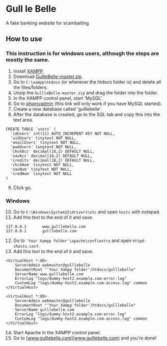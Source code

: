 # Gull le Belle

A fake banking website for scambaiting

## How to use
### This instruction is for windows users, although the steps are mostly the same.
1. Install [XAMPP](https://www.apachefriends.org/index.html).
2. Download [GullleBelle-master.zip](https://github.com/lahrence/GullleBelle/archive/master.zip).
3. Go to `C:\xampp\htdocs` (or wherever the htdocs folder is) and delete all the files/folders.
4. Unzip the `GullleBelle-master.zip` and drag the folder into the folder.
5. In the XAMPP control panel, start 'MySQL'.
6. Go to [phpmyadmin](http://localhost/phpmyadmin/) (this link will only work if you have MySQL started).
7. Create a new database called 'gulllebelle'.
8. After the database is created, go to the SQL tab and copy this into the text area.
```
CREATE TABLE `users` (
  'idUsers' int(11) AUTO_INCREMENT KEY NOT NULL,
  'uidUsers' tinytext NOT NULL,
  'emailUsers' tinytext NOT NULL,
  'pwdUsers' longtext NOT NULL,
  'chckAcc' decimal(18,2) DEFAULT NULL,
  'savAcc' decimal(18,2) DEFAULT NULL,
  'credits' decimal(18,2) DEFAULT NULL,
  'chckNum' tinytext NOT NULL,
  'savNum' tinytext NOT NULL,
  'credNum' tinytext NOT NULL
)
```
9. Click go.
### Windows
10. Go to `C:\Windows\System32\drivers\etc` and open `hosts` with notepad.
11. Add this text to the end of it and save. 
```
127.0.0.1       www.gulllebelle.com
127.0.0.1       gulllebelle.com
```
12. Go to `'Your Xampp folder'\apache\conf\extra` and open `httpd-vhosts.conf`.
13. Add this text to the end of it and save. 
````
<VirtualHost *:80>
    ServerAdmin webmaster@gulllebelle
    DocumentRoot "'Your Xampp folder'/htdocs/gulllebelle"
    ServerName www.gulllebelle.com
    ErrorLog "logs/dummy-host2.example.com-error.log"
    CustomLog "logs/dummy-host2.example.com-access.log" common
</VirtualHost>

<VirtualHost *:80>
    ServerAdmin webmaster@gulllebelle
    DocumentRoot "'Your Xampp folder'/htdocs/gulllebelle"
    ServerName gulllebelle.com
    ErrorLog "logs/dummy-host2.example.com-error.log"
    CustomLog "logs/dummy-host2.example.com-access.log" common
</VirtualHost>
````
14. Start Apache in the XAMPP control panel.
15. Go to [www.gulllebelle.com](www.gulllebelle.com) and you're done!